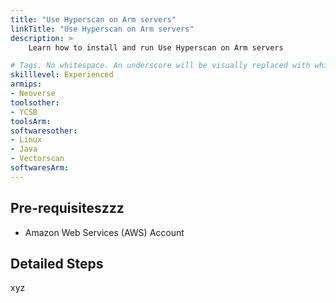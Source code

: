 ```yaml
---
title: "Use Hyperscan on Arm servers"
linkTitle: "Use Hyperscan on Arm servers"
description: >
    Learn how to install and run Use Hyperscan on Arm servers 

# Tags. No whitespace. An underscore will be visually replaced with whitespace.
skilllevel: Experienced
armips:
- Neoverse
toolsother:
- YCSB
toolsArm:
softwaresother:
- Linux
- Java
- Vectorscan
softwaresArm:
---
```


## Pre-requisiteszzz

* Amazon Web Services (AWS) Account 

## Detailed Steps
xyz